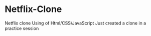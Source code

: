# Netflix-Clone
Netflix clone Using of Html/CSS/JavaScript Just created a clone in a practice session
